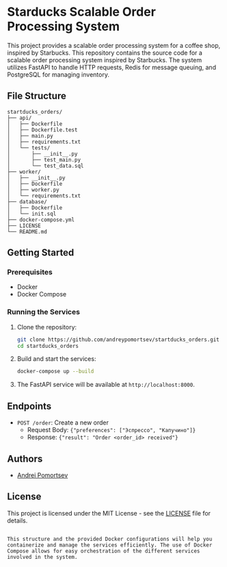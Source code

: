 # Starducks Scalable Order Processing System

This project provides a scalable order processing system for a coffee shop, inspired by Starbucks. This repository contains the source code for a scalable order processing system inspired by Starbucks. The system utilizes FastAPI to handle HTTP requests, Redis for message queuing, and PostgreSQL for managing inventory.

## File Structure

```
startducks_orders/
├── api/
│   ├── Dockerfile
│   ├── Dockerfile.test
│   ├── main.py
│   ├── requirements.txt
│   └── tests/
│       ├── __init__.py
│       ├── test_main.py
│       └── test_data.sql
├── worker/
│   ├── __init__.py
│   ├── Dockerfile
│   ├── worker.py
│   └── requirements.txt
├── database/
│   ├── Dockerfile
│   └── init.sql
├── docker-compose.yml
├── LICENSE
└── README.md

```

## Getting Started

### Prerequisites

- Docker
- Docker Compose

### Running the Services

1. Clone the repository:
   ```sh
   git clone https://github.com/andreypomortsev/startducks_orders.git
   cd startducks_orders
   ```

2. Build and start the services:
   ```sh
   docker-compose up --build
   ```

3. The FastAPI service will be available at `http://localhost:8000`.

## Endpoints

- `POST /order`: Create a new order
  - Request Body: `{"preferences": ["Эспрессо", "Капучино"]}`
  - Response: `{"result": "Order <order_id> received"}`

## Authors

- [Andrei Pomortsev](https://www.linkedin.com/in/andreypomortsev/)

## License

This project is licensed under the MIT License - see the [LICENSE](.LICENSE) file for details.
```

This structure and the provided Docker configurations will help you containerize and manage the services efficiently. The use of Docker Compose allows for easy orchestration of the different services involved in the system.
